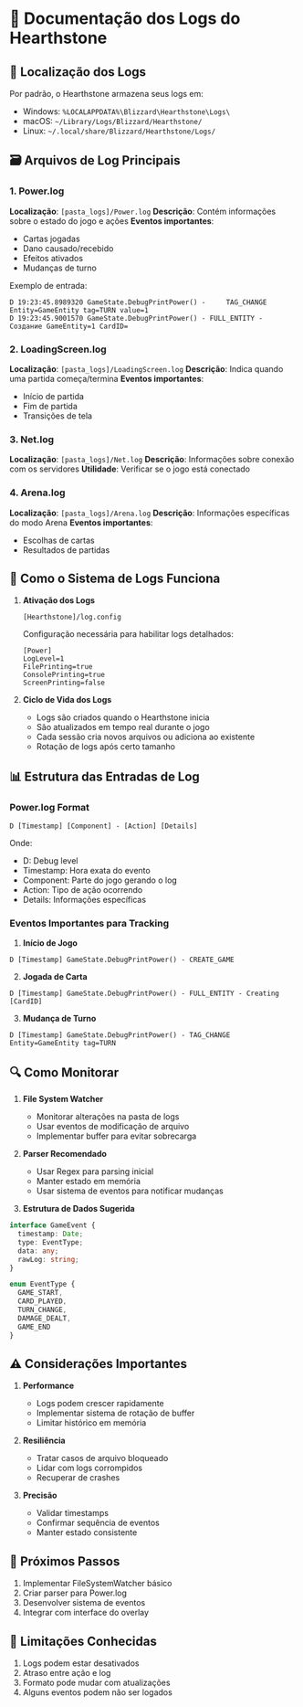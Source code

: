 # 📜 Documentação dos Logs do Hearthstone

## 📂 Localização dos Logs
Por padrão, o Hearthstone armazena seus logs em:
- Windows: `%LOCALAPPDATA%\Blizzard\Hearthstone\Logs\`
- macOS: `~/Library/Logs/Blizzard/Hearthstone/`
- Linux: `~/.local/share/Blizzard/Hearthstone/Logs/`

## 🗃️ Arquivos de Log Principais

### 1. Power.log
**Localização**: `[pasta_logs]/Power.log`
**Descrição**: Contém informações sobre o estado do jogo e ações
**Eventos importantes**:
- Cartas jogadas
- Dano causado/recebido
- Efeitos ativados
- Mudanças de turno

Exemplo de entrada:
```log
D 19:23:45.8989320 GameState.DebugPrintPower() -     TAG_CHANGE Entity=GameEntity tag=TURN value=1
D 19:23:45.9001570 GameState.DebugPrintPower() - FULL_ENTITY - Создание GameEntity=1 CardID=
```

### 2. LoadingScreen.log
**Localização**: `[pasta_logs]/LoadingScreen.log`
**Descrição**: Indica quando uma partida começa/termina
**Eventos importantes**:
- Início de partida
- Fim de partida
- Transições de tela

### 3. Net.log
**Localização**: `[pasta_logs]/Net.log`
**Descrição**: Informações sobre conexão com os servidores
**Utilidade**: Verificar se o jogo está conectado

### 4. Arena.log
**Localização**: `[pasta_logs]/Arena.log`
**Descrição**: Informações específicas do modo Arena
**Eventos importantes**:
- Escolhas de cartas
- Resultados de partidas

## 🔄 Como o Sistema de Logs Funciona

1. **Ativação dos Logs**
   ```
   [Hearthstone]/log.config
   ```
   Configuração necessária para habilitar logs detalhados:
   ```config
   [Power]
   LogLevel=1
   FilePrinting=true
   ConsolePrinting=true
   ScreenPrinting=false
   ```

2. **Ciclo de Vida dos Logs**
   - Logs são criados quando o Hearthstone inicia
   - São atualizados em tempo real durante o jogo
   - Cada sessão cria novos arquivos ou adiciona ao existente
   - Rotação de logs após certo tamanho

## 📊 Estrutura das Entradas de Log

### Power.log Format
```
D [Timestamp] [Component] - [Action] [Details]
```
Onde:
- D: Debug level
- Timestamp: Hora exata do evento
- Component: Parte do jogo gerando o log
- Action: Tipo de ação ocorrendo
- Details: Informações específicas

### Eventos Importantes para Tracking

1. **Início de Jogo**
```log
D [Timestamp] GameState.DebugPrintPower() - CREATE_GAME
```

2. **Jogada de Carta**
```log
D [Timestamp] GameState.DebugPrintPower() - FULL_ENTITY - Creating [CardID]
```

3. **Mudança de Turno**
```log
D [Timestamp] GameState.DebugPrintPower() - TAG_CHANGE Entity=GameEntity tag=TURN
```

## 🔍 Como Monitorar

1. **File System Watcher**
   - Monitorar alterações na pasta de logs
   - Usar eventos de modificação de arquivo
   - Implementar buffer para evitar sobrecarga

2. **Parser Recomendado**
   - Usar Regex para parsing inicial
   - Manter estado em memória
   - Usar sistema de eventos para notificar mudanças

3. **Estrutura de Dados Sugerida**
```typescript
interface GameEvent {
  timestamp: Date;
  type: EventType;
  data: any;
  rawLog: string;
}

enum EventType {
  GAME_START,
  CARD_PLAYED,
  TURN_CHANGE,
  DAMAGE_DEALT,
  GAME_END
}
```

## ⚠️ Considerações Importantes

1. **Performance**
   - Logs podem crescer rapidamente
   - Implementar sistema de rotação de buffer
   - Limitar histórico em memória

2. **Resiliência**
   - Tratar casos de arquivo bloqueado
   - Lidar com logs corrompidos
   - Recuperar de crashes

3. **Precisão**
   - Validar timestamps
   - Confirmar sequência de eventos
   - Manter estado consistente

## 🔄 Próximos Passos

1. Implementar FileSystemWatcher básico
2. Criar parser para Power.log
3. Desenvolver sistema de eventos
4. Integrar com interface do overlay

## 🚫 Limitações Conhecidas

1. Logs podem estar desativados
2. Atraso entre ação e log
3. Formato pode mudar com atualizações
4. Alguns eventos podem não ser logados
